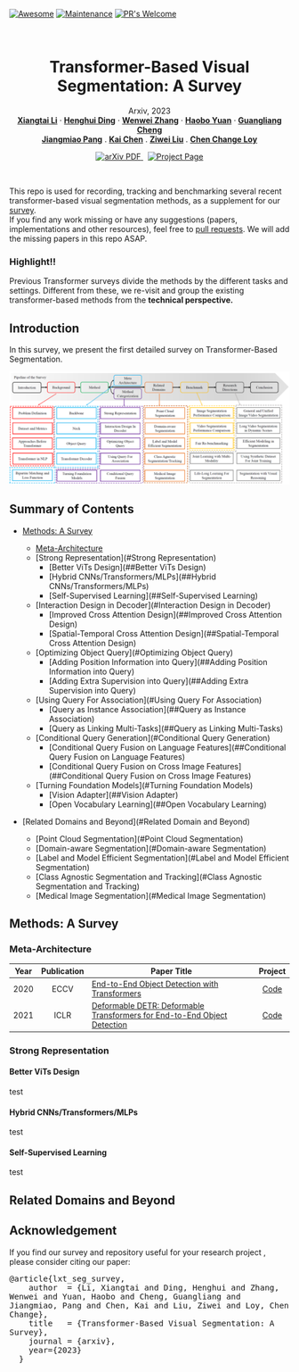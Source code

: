 
 <!-- # <p align=center>`awesome gan-inversion`</p> -->
[![Awesome](https://cdn.rawgit.com/sindresorhus/awesome/d7305f38d29fed78fa85652e3a63e154dd8e8829/media/badge.svg)](https://github.com/sindresorhus/awesome)
[![Maintenance](https://img.shields.io/badge/Maintained%3F-yes-green.svg)](https://GitHub.com/Naereen/StrapDown.js/graphs/commit-activity)
[![PR's Welcome](https://img.shields.io/badge/PRs-welcome-brightgreen.svg?style=flat)](http://makeapullrequest.com)

<br />
<p align="center">
  <h1 align="center">Transformer-Based Visual Segmentation: A Survey</h1>
  <p align="center">
    Arxiv, 2023
    <br />
    <a href="https://lxtgh.github.io/"><strong>Xiangtai Li</strong></a>
    ·
    <a href="https://henghuiding.github.io/"><strong>Henghui Ding</strong></a>
    ·
    <a href="https://zhangwenwei.cn/"><strong>Wenwei Zhang</strong></a>
    ·
    <a href="https://yuanhaobo.me/"><strong>Haobo Yuan</strong></a>
    ·
    <a href="https://sites.google.com/view/guangliangcheng"><strong>Guangliang Cheng</strong></a>
    <br />
    <a href="https://oceanpang.github.io/"><strong>Jiangmiao Pang</strong></a>
    .
    <a href="https://chenkai.site/"><strong>Kai Chen</strong></a>
    .
    <a href="https://liuziwei7.github.io/"><strong>Ziwei Liu</strong></a>
    .
    <a href="https://www.mmlab-ntu.com/person/ccloy/"><strong>Chen Change Loy</strong></a>
  </p>

  <p align="center">
    <a href=''>
      <img src='https://img.shields.io/badge/Paper-PDF-green?style=flat&logo=arXiv&logoColor=green' alt='arXiv PDF'>
    </a>
    <a href='' style='padding-left: 0.5rem;'>
      <img src='https://img.shields.io/badge/Project-Page-blue?style=flat&logo=Google%20chrome&logoColor=blue' alt='Project Page'>
    </a>
  </p>
<br />

This repo is used for recording, tracking and benchmarking several recent transformer-based visual segmentation methods, 
as a supplement for our [survey]().  
If you find any work missing or have any suggestions (papers, implementations and other resources), feel free to [pull requests](https://github.com). 
We will add the missing papers in this repo ASAP.

### Highlight!!

Previous Transformer surveys divide the methods by the different tasks and settings. 
Different from these, we re-visit and group the existing transformer-based methods from the **technical perspective.**


## Introduction

In this survey, we present the first detailed survey on Transformer-Based Segmentation.

![Alt Text](./figs/survey_pipeline.PNG)


## Summary of Contents

- [Methods: A Survey](#methods-a-survey)
  - [Meta-Architecture](#meta-architecture)
  - [Strong Representation](#Strong Representation)
    - [Better ViTs Design](##Better ViTs Design)
    - [Hybrid CNNs/Transformers/MLPs](##Hybrid CNNs/Transformers/MLPs)
    - [Self-Supervised Learning](##Self-Supervised Learning)
  - [Interaction Design in Decoder](#Interaction Design in Decoder)
    - [Improved Cross Attention Design](##Improved Cross Attention Design)
    - [Spatial-Temporal Cross Attention Design](##Spatial-Temporal Cross Attention Design)
  - [Optimizing Object Query](#Optimizing Object Query)
    - [Adding Position Information into Query](##Adding Position Information into Query)
    - [Adding Extra Supervision into Query](##Adding Extra Supervision into Query)
  - [Using Query For Association](#Using Query For Association)
    - [Query as Instance Association](##Query as Instance Association)
    - [Query as Linking Multi-Tasks](##Query as Linking Multi-Tasks)
  - [Conditional Query Generation](#Conditional Query Generation)
    - [Conditional Query Fusion on Language Features](##Conditional Query Fusion on Language Features)
    - [Conditional Query Fusion on Cross Image Features](##Conditional Query Fusion on Cross Image Features)
  - [Turning Foundation Models](#Turning Foundation Models)
    - [Vision Adapter](##Vision Adapter)
    - [Open Vocabulary Learning](##Open Vocabulary Learning)
  
- [Related Domains and Beyond](#Related Domain and Beyond)
  - [Point Cloud Segmentation](#Point Cloud Segmentation)
  - [Domain-aware Segmentation](#Domain-aware Segmentation)
  - [Label and Model Efficient Segmentation](#Label and Model Efficient Segmentation)
  - [Class Agnostic Segmentation and Tracking](#Class Agnostic Segmentation and Tracking)
  - [Medical Image Segmentation](#Medical Image Segmentation)
    
## Methods: A Survey

### Meta-Architecture

| Year | Publication | Paper Title                                                                                                                                                                         |                                                                  Project                                                                 |
|------|:-----------:|-------------------------------------------------------------------------------------------------------------------------------------------------------------------------------------|:----------------------------------------------------------------------------------------------------------------------------------------:|
| 2020 |    ECCV     | [End-to-End Object Detection with Transformers](https://arxiv.org/abs/2005.12872)                                                                                                                                   |                                              [Code](https://github.com/facebookresearch/detr)                                            |
| 2021 |    ICLR     | [Deformable DETR: Deformable Transformers for End-to-End Object Detection](https://arxiv.org/abs/2010.04159) | [Code](https://github.com/fundamentalvision/Deformable-DETR)|


### Strong Representation

#### Better ViTs Design

test

#### Hybrid CNNs/Transformers/MLPs

test

#### Self-Supervised Learning

test

## Related Domains and Beyond 






## Acknowledgement
If you find our survey and repository useful for your research project , please consider citing our paper:

<pre><code class="language-bib" style="font-size: 0.9rem;" id="citation">@article{lxt_seg_survey,
    author  = {Li, Xiangtai and Ding, Henghui and Zhang, Wenwei and Yuan, Haobo and Cheng, Guangliang and Jiangmiao, Pang and Chen, Kai and Liu, Ziwei and Loy, Chen Change},
    title   = {Transformer-Based Visual Segmentation: A Survey},
    journal = {arxiv},
    year={2023}
  }
</code></pre>

